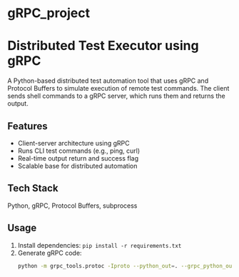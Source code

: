 # gRPC_project

# Distributed Test Executor using gRPC

A Python-based distributed test automation tool that uses gRPC and Protocol Buffers to simulate execution of remote test commands. The client sends shell commands to a gRPC server, which runs them and returns the output.

## Features
- Client-server architecture using gRPC
- Runs CLI test commands (e.g., ping, curl)
- Real-time output return and success flag
- Scalable base for distributed automation

## Tech Stack
Python, gRPC, Protocol Buffers, subprocess

## Usage
1. Install dependencies: `pip install -r requirements.txt`
2. Generate gRPC code:
   ```bash
   python -m grpc_tools.protoc -Iproto --python_out=. --grpc_python_out=. proto/testexecutor.proto